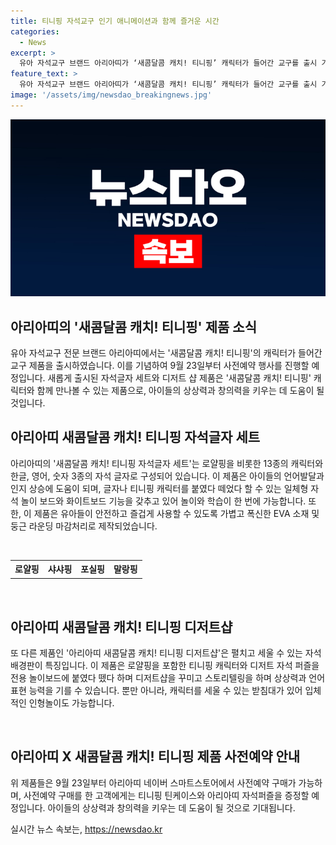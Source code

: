 ```yaml
---
title: 티니핑 자석교구 인기 애니메이션과 함께 즐거운 시간
categories:
  - News
excerpt: >
  유아 자석교구 브랜드 아리아띠가 ‘새콤달콤 캐치! 티니핑’ 캐릭터가 들어간 교구를 출시 기념으로 사전예약 행사를 진행한다. 이번 제품은 로열 티니핑 4종과 새 시즌 캐릭터를 담은 자석글자 세트와 디저트샵으로 구성되어 있다. 이를 통해 아이들의 언어발달과 인지 상승에 도움이 되며, 놀이와 학습이 한번에 가능하다. 아기자기한 색상과 디자인, 안전한 소재를 사용하여 아이들에게 안전하고 창의적인 놀잇감을 제공한다. 아리아띠 네이버 스마트스토어에서 9월 23일부터 사전예약을 하면 특별 혜택을 받을 수 있다.
feature_text: >
  유아 자석교구 브랜드 아리아띠가 ‘새콤달콤 캐치! 티니핑’ 캐릭터가 들어간 교구를 출시 기념으로 사전예약 행사를 진행한다. 이번 제품은 로열 티니핑 4종과 새 시즌 캐릭터를 담은 자석글자 세트와 디저트샵으로 구성되어 있다. 이를 통해 아이들의 언어발달과 인지 상승에 도움이 되며, 놀이와 학습이 한번에 가능하다. 아기자기한 색상과 디자인, 안전한 소재를 사용하여 아이들에게 안전하고 창의적인 놀잇감을 제공한다. 아리아띠 네이버 스마트스토어에서 9월 23일부터 사전예약을 하면 특별 혜택을 받을 수 있다.
image: '/assets/img/newsdao_breakingnews.jpg'
---
```


<p><img src="/assets/img/newsdao_breakingnews.jpg" alt="pcversion 속보" /></p>

<h2 data-ke-size="size26">아리아띠의 '새콤달콤 캐치! 티니핑' 제품 소식</h2>

<p data-ke-size="size16">유아 자석교구 전문 브랜드 아리아띠에서는 '새콤달콤 캐치! 티니핑'의 캐릭터가 들어간 교구 제품을 출시하였습니다. 이를 기념하여 9월 23일부터 사전예약 행사를 진행할 예정입니다. 새롭게 출시된 자석글자 세트와 디저트 샵 제품은 '새콤달콤 캐치! 티니핑' 캐릭터와 함께 만나볼 수 있는 제품으로, 아이들의 상상력과 창의력을 키우는 데 도움이 될 것입니다.</p>

<h2 data-ke-size="size26">아리아띠 새콤달콤 캐치! 티니핑 자석글자 세트</h2>

<p data-ke-size="size16">아리아띠의 '새콤달콤 캐치! 티니핑 자석글자 세트'는 로얄핑을 비롯한 13종의 캐릭터와 한글, 영어, 숫자 3종의 자석 글자로 구성되어 있습니다. 이 제품은 아이들의 언어발달과 인지 상승에 도움이 되며, 글자나 티니핑 캐릭터를 붙였다 떼었다 할 수 있는 일체형 자석 놀이 보드와 화이트보드 기능을 갖추고 있어 놀이와 학습이 한 번에 가능합니다. 또한, 이 제품은 유아들이 안전하고 즐겁게 사용할 수 있도록 가볍고 폭신한 EVA 소재 및 둥근 라운딩 마감처리로 제작되었습니다.</p>

<p data-ke-size="size16">&nbsp;</p>

<table>
    <tbody>
        <tr style="height: 23px;">
            <td style="text-align: center; height: 23px;"><b>로얄핑</b></td>
            <td style="text-align: center; height: 23px;"><b>샤샤핑</b></td>
            <td style="text-align: center; height: 23px;"><b>포실핑</b></td>
            <td style="text-align: center; height: 23px;"><b>말랑핑</b></td>
        </tr>
    </tbody>
</table>

<p data-ke-size="size16">&nbsp;</p>

<h2 data-ke-size="size26">아리아띠 새콤달콤 캐치! 티니핑 디저트샵</h2>

<p data-ke-size="size16">또 다른 제품인 '아리아띠 새콤달콤 캐치! 티니핑 디저트샵'은 펼치고 세울 수 있는 자석배경판이 특징입니다. 이 제품은 로얄핑을 포함한 티니핑 캐릭터와 디저트 자석 퍼즐을 전용 놀이보드에 붙였다 뗐다 하며 디저트샵을 꾸미고 스토리텔링을 하며 상상력과 언어 표현 능력을 기를 수 있습니다. 뿐만 아니라, 캐릭터를 세울 수 있는 받침대가 있어 입체적인 인형놀이도 가능합니다.</p>

<p data-ke-size="size16">&nbsp;</p>

<h2 data-ke-size="size26">아리아띠 X 새콤달콤 캐치! 티니핑 제품 사전예약 안내</h2>

<p data-ke-size="size16">위 제품들은 9월 23일부터 아리아띠 네이버 스마트스토어에서 사전예약 구매가 가능하며, 사전예약 구매를 한 고객에게는 티니핑 틴케이스와 아리아띠 자석퍼즐을 증정할 예정입니다. 아이들의 상상력과 창의력을 키우는 데 도움이 될 것으로 기대됩니다.</p>
실시간 뉴스 속보는, <a href="https://newsdao.kr" rel="dofollow">https://newsdao.kr</a>


